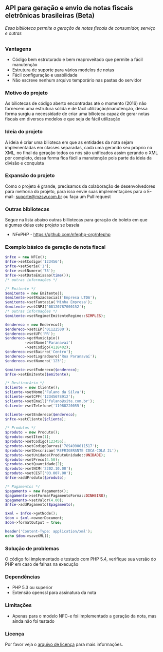 ## API para geração e envio de notas fiscais eletrônicas brasileiras (Beta)

###### Essa biblioteca permite a geração de notas fiscais de consumidor, serviço e outras

### Vantagens
- Código bem estruturado e bem reaproveitado que permite a fácil manutenção
- Estrutura de suporte para vários modelos de notas
- Fácil configuração e usabilidade
- Não escreve nenhum arquivo temporário nas pastas do servidor

### Motivo do projeto
As biliotecas de código aberto encontradas até o momento (2016) não fornecem uma estrutura sólida e de fácil utilização/manutenção, dessa forma surgiu a necessidade de criar uma bilioteca capaz de gerar notas fiscais em diversos modelos e que seja de fácil utilização 

### Ideia do projeto
A ideia é criar uma bilioteca em que as entidades da nota sejam implementadas em classes separadas, cada uma gerando seu próprio nó XML, no final da geração todos os nós são unificados assim gerando o XML por completo, dessa forma fica fácil a manutenção pois parte da ideia da divisão e conquista

### Expansão do projeto
Como o projeto é grande, precisamos da colaboração de desenvolvedores para melhoria do projeto, para isso envie suas implementações para o E-mail: suporte@mzsw.com.br ou faça um Pull request

### Outras bibliotecas
Segue na lista abaixo outras billiotecas para geração de boleto em que algumas delas este projeto se baseia
- NFePHP - https://github.com/nfephp-org/nfephp
 
### Exemplo básico de geração de nota fiscal
```php
$nfce = new NFCe();
$nfce->setCodigo('123456');
$nfce->setSerie('1');
$nfce->setNumero('73');
$nfce->setDataEmissao(time());
/* outras informações */

/* Emitente */
$emitente = new Emitente();
$emitente->setRazaoSocial('Empresa LTDA');
$emitente->setFantasia('Minha Empresa');
$emitente->setCNPJ('08120787000152');
/* outras informações */
$emitente->setRegime(EmitenteRegime::SIMPLES);

$endereco = new Endereco();
$endereco->setCEP('01122500');
$endereco->setUF('PR');
$endereco->getMunicipio()
		 ->setNome('Paranavaí')
		 ->setCodigo(4118402);
$endereco->setBairro('Centro');
$endereco->setLogradouro('Rua Paranavaí');
$endereco->setNumero('123');

$emitente->setEndereco($endereco);
$nfce->setEmitente($emitente);

/* Destinatário */
$cliente = new Cliente();
$cliente->setNome('Fulano da Silva');
$cliente->setCPF('12345678912');
$cliente->setEmail('fulano@site.com.br');
$cliente->setTelefone('11988220055');

$cliente->setEndereco($endereco);
$nfce->setCliente($cliente);

/* Produtos */
$produto = new Produto();
$produto->setItem(1);
$produto->setCodigo(123456);
$produto->setCodigoBarras('7894900011517');
$produto->setDescricao('REFRIGERANTE COCA-COLA 2L');
$produto->setUnidade(ProdutoUnidade::UNIDADE);
$produto->setPreco(4.50);
$produto->setQuantidade(2);
$produto->setNCM('2202.10.00');
$produto->setCEST('03.007.00');
$nfce->addProduto($produto);

/* Pagamentos */
$pagamento = new Pagamento();
$pagamento->setForma(PagamentoForma::DINHEIRO);
$pagamento->setValor(4.00);
$nfce->addPagamento($pagamento);

$xml = $nfce->getNode();
$dom = $xml->ownerDocument;
$dom->formatOutput = true;

header('Content-Type: application/xml');
echo $dom->saveXML();
```

### Solução de problemas
O código foi implementado e testado com PHP 5.4, verifique sua versão do PHP em caso de falhas na execução

### Dependências
- PHP 5.3 ou superior
- Extensão openssl para assinatura da nota

### Limitações
- Apenas para o modelo NFC-e foi implementado a geração da nota, mas ainda não foi testado
 
### Licença
Por favor veja o [arquivo de licença](/LICENSE.txt) para mais informações.
